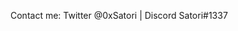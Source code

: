 Contact me: Twitter @0xSatori | Discord Satori#1337

<!---
xSatori/xSatori is a ✨ special ✨ repository because its `README.md` (this file) appears on your GitHub profile.
You can click the Preview link to take a look at your changes.
--->
